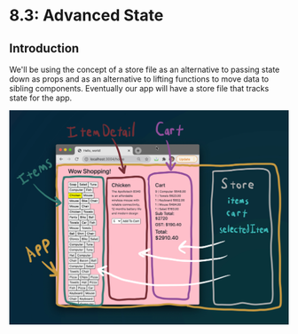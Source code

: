 # 8.3: Advanced State

## Introduction

We'll be using the concept of a store file as an alternative to passing state down as props and as an alternative to lifting functions to move data to sibling components. Eventually our app will have a store file that tracks state for the app.

![](<../../.gitbook/assets/Shopping reducer.jpg>)
